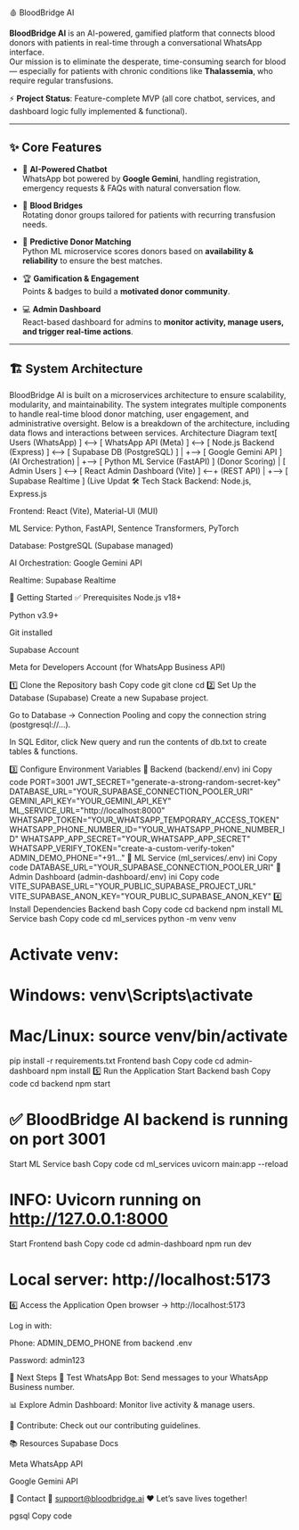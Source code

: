 🩸 BloodBridge AI

**BloodBridge AI** is an AI-powered, gamified platform that connects blood donors with patients in real-time through a conversational WhatsApp interface.  
Our mission is to eliminate the desperate, time-consuming search for blood — especially for patients with chronic conditions like **Thalassemia**, who require regular transfusions.  

⚡ **Project Status**: Feature-complete MVP (all core chatbot, services, and dashboard logic fully implemented & functional).  

---

## ✨ Core Features

- 🤖 **AI-Powered Chatbot**  
  WhatsApp bot powered by **Google Gemini**, handling registration, emergency requests & FAQs with natural conversation flow.  

- 🌉 **Blood Bridges**  
  Rotating donor groups tailored for patients with recurring transfusion needs.  

- 🧠 **Predictive Donor Matching**  
  Python ML microservice scores donors based on **availability & reliability** to ensure the best matches.  

- 🏆 **Gamification & Engagement**  
  Points & badges to build a **motivated donor community**.  

- 💻 **Admin Dashboard**  
  React-based dashboard for admins to **monitor activity, manage users, and trigger real-time actions**.  

---

## 🏗️ System Architecture

BloodBridge AI is built on a microservices architecture to ensure scalability, modularity, and maintainability. The system integrates multiple components to handle real-time blood donor matching, user engagement, and administrative oversight. Below is a breakdown of the architecture, including data flows and interactions between services.
Architecture Diagram
text[ Users (WhatsApp) ] <--> [ WhatsApp API (Meta) ] <--> [ Node.js Backend (Express) ] <--> [ Supabase DB (PostgreSQL) ]
                                                            |
                                                            +--> [ Google Gemini API ] (AI Orchestration)
                                                            |
                                                            +--> [ Python ML Service (FastAPI) ] (Donor Scoring)
                                                            |
[ Admin Users ] <--> [ React Admin Dashboard (Vite) ] <--+ (REST API)
                                                            |
                                                            +--> [ Supabase Realtime ] (Live Updat
🛠️ Tech Stack
Backend: Node.js, Express.js

Frontend: React (Vite), Material-UI (MUI)

ML Service: Python, FastAPI, Sentence Transformers, PyTorch

Database: PostgreSQL (Supabase managed)

AI Orchestration: Google Gemini API

Realtime: Supabase Realtime

🚀 Getting Started
✅ Prerequisites
Node.js v18+

Python v3.9+

Git installed

Supabase Account

Meta for Developers Account (for WhatsApp Business API)

1️⃣ Clone the Repository
bash
Copy code
git clone <your-repository-url>
cd <your-repository-folder>
2️⃣ Set Up the Database (Supabase)
Create a new Supabase project.

Go to Database → Connection Pooling and copy the connection string (postgresql://...).

In SQL Editor, click New query and run the contents of db.txt to create tables & functions.

3️⃣ Configure Environment Variables
📌 Backend (backend/.env)
ini
Copy code
PORT=3001
JWT_SECRET="generate-a-strong-random-secret-key"
DATABASE_URL="YOUR_SUPABASE_CONNECTION_POOLER_URI"
GEMINI_API_KEY="YOUR_GEMINI_API_KEY"
ML_SERVICE_URL="http://localhost:8000"
WHATSAPP_TOKEN="YOUR_WHATSAPP_TEMPORARY_ACCESS_TOKEN"
WHATSAPP_PHONE_NUMBER_ID="YOUR_WHATSAPP_PHONE_NUMBER_ID"
WHATSAPP_APP_SECRET="YOUR_WHATSAPP_APP_SECRET"
WHATSAPP_VERIFY_TOKEN="create-a-custom-verify-token"
ADMIN_DEMO_PHONE="+91..."
📌 ML Service (ml_services/.env)
ini
Copy code
DATABASE_URL="YOUR_SUPABASE_CONNECTION_POOLER_URI"
📌 Admin Dashboard (admin-dashboard/.env)
ini
Copy code
VITE_SUPABASE_URL="YOUR_PUBLIC_SUPABASE_PROJECT_URL"
VITE_SUPABASE_ANON_KEY="YOUR_PUBLIC_SUPABASE_ANON_KEY"
4️⃣ Install Dependencies
Backend
bash
Copy code
cd backend
npm install
ML Service
bash
Copy code
cd ml_services
python -m venv venv
# Activate venv:
# Windows: venv\Scripts\activate
# Mac/Linux: source venv/bin/activate
pip install -r requirements.txt
Frontend
bash
Copy code
cd admin-dashboard
npm install
5️⃣ Run the Application
Start Backend
bash
Copy code
cd backend
npm start
# ✅ BloodBridge AI backend is running on port 3001
Start ML Service
bash
Copy code
cd ml_services
uvicorn main:app --reload
# INFO: Uvicorn running on http://127.0.0.1:8000
Start Frontend
bash
Copy code
cd admin-dashboard
npm run dev
# Local server: http://localhost:5173
6️⃣ Access the Application
Open browser → http://localhost:5173

Log in with:

Phone: ADMIN_DEMO_PHONE from backend .env

Password: admin123

🎉 Next Steps
📱 Test WhatsApp Bot: Send messages to your WhatsApp Business number.

📊 Explore Admin Dashboard: Monitor live activity & manage users.

🤝 Contribute: Check out our contributing guidelines.

📚 Resources
Supabase Docs

Meta WhatsApp API

Google Gemini API

💬 Contact
📧 support@bloodbridge.ai
❤️ Let’s save lives together!

pgsql
Copy code
